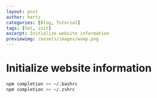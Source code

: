 ```yaml
---
layout: post
author: hertz
categories: [Blog, Tutorial]
tags: [hot, init]
excerpt: Initialize website information
previewimg: /assets/images/wxmp.png
---
```

# Initialize website information
```zsh
npm completion >> ~/.bashrc
npm completion >> ~/.zshrc
```